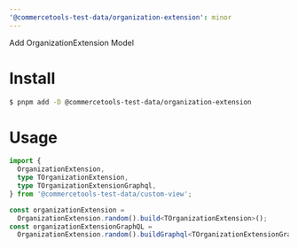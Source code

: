 ```yaml
---
'@commercetools-test-data/organization-extension': minor
---
```


Add OrganizationExtension Model

# Install

```bash
$ pnpm add -D @commercetools-test-data/organization-extension
```

# Usage

```ts
import {
  OrganizationExtension,
  type TOrganizationExtension,
  type TOrganizationExtensionGraphql,
} from '@commercetools-test-data/custom-view';

const organizationExtension =
  OrganizationExtension.random().build<TOrganizationExtension>();
const organizationExtensionGraphQL =
  OrganizationExtension.random().buildGraphql<TOrganizationExtensionGraphql>();
```
